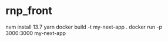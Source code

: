# rnp_front
nvm install 13.7 
yarn 
docker build -t my-next-app .
docker run -p 3000:3000 my-next-app

